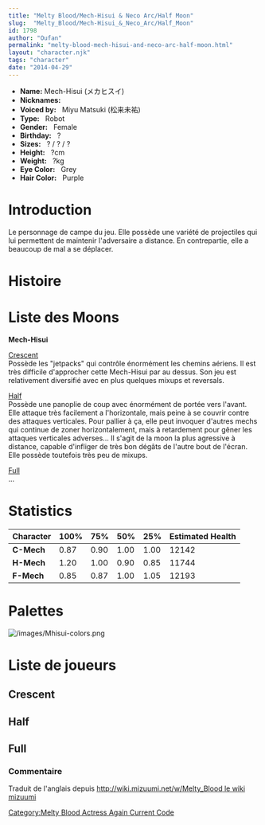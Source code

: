 ```yaml
---
title: "Melty Blood/Mech-Hisui & Neco Arc/Half Moon"
slug:  "Melty_Blood/Mech-Hisui_&_Neco_Arc/Half_Moon"
id: 1798
author: "Oufan"
permalink: "melty-blood-mech-hisui-and-neco-arc-half-moon.html"
layout: "character.njk"
tags: "character"
date: "2014-04-29"
---
```


- **Name:** Mech-Hisui (メカヒスイ)
- **Nicknames:** 
- **Voiced by:**   Miyu Matsuki
(松来未祐)
- **Type:**   Robot 
- **Gender:**   Female
 - **Birthday:**   ?
- **Sizes:**   ? / ? /
?
- **Height:**   ?cm
- **Weight:**   ?kg
- **Eye Color:**   Grey
- **Hair Color:**   Purple


# Introduction

Le personnage de campe du jeu. Elle possède une variété de projectiles
qui lui permettent de maintenir l'adversaire a distance. En
contrepartie, elle a beaucoup de mal a se déplacer.

# Histoire

# Liste des Moons

**Mech-Hisui**

[Crescent](Melty_Blood/Mech-Hisui/Crescent_Moon)  
Possède les "jetpacks" qui contrôle énormément les chemins aériens. Il
est très difficile d'approcher cette Mech-Hisui par au dessus. Son jeu
est relativement diversifié avec en plus quelques mixups et reversals.

[Half](Melty_Blood/Mech-Hisui/Half_Moon)  
Possède une panoplie de coup avec énormément de portée vers l'avant.
Elle attaque très facilement a l'horizontale, mais peine à se couvrir
contre des attaques verticales. Pour pallier à ça, elle peut invoquer
d'autres mechs qui continue de zoner horizontalement, mais à retardement
pour gêner les attaques verticales adverses... Il s'agit de la moon la
plus agressive à distance, capable d'infliger de très bon dégâts de
l'autre bout de l'écran. Elle possède toutefois très peu de mixups.

[Full](Melty_Blood/Mech-Hisui/Full_Moon)  
...

# Statistics

| Character  | 100% | 75%  | 50%  | 25%  | Estimated Health |
|------------|------|------|------|------|------------------|
| **C-Mech** | 0.87 | 0.90 | 1.00 | 1.00 | 12142            |
| **H-Mech** | 1.20 | 1.00 | 0.90 | 0.85 | 11744            |
| **F-Mech** | 0.85 | 0.87 | 1.00 | 1.05 | 12193            |

# Palettes

![](/images/Mhisui-colors.png "/images/Mhisui-colors.png")

# Liste de joueurs

## Crescent

## Half

## Full

### Commentaire

Traduit de l'anglais depuis [http://wiki.mizuumi.net/w/Melty_Blood le
wiki
mizuumi](http://wiki.mizuumi.net/w/Melty_Blood_le_wiki_mizuumi)

[Category:Melty Blood Actress Again Current
Code](Category:Melty_Blood_Actress_Again_Current_Code)
